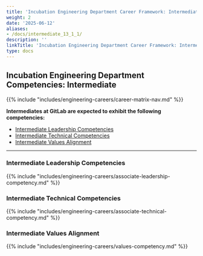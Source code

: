 ```yaml
---
title: 'Incubation Engineering Department Career Framework: Intermediate'
weight: 2
date: '2025-06-12'
aliases:
- /docs/intermediate_13_1_1/
description: ''
linkTitle: 'Incubation Engineering Department Career Framework: Intermediate'
type: docs
---
```


## Incubation Engineering Department Competencies: Intermediate

{{% include "includes/engineering-careers/career-matrix-nav.md" %}}

**Intermediates at GitLab are expected to exhibit the following competencies:**

- [Intermediate Leadership Competencies](#intermediate-leadership-competencies)
- [Intermediate Technical Competencies](#intermediate-technical-competencies)
- [Intermediate Values Alignment](#intermediate-values-alignment)

---

### Intermediate Leadership Competencies

{{% include "includes/engineering-careers/associate-leadership-competency.md" %}}
  
### Intermediate Technical Competencies

{{% include "includes/engineering-careers/associate-technical-competency.md" %}}

### Intermediate Values Alignment

{{% include "includes/engineering-careers/values-competency.md" %}}

